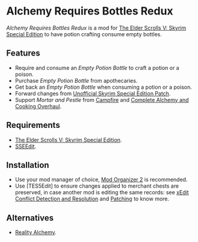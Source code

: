 # Alchemy Requires Bottles Redux

_Alchemy Requires Bottles Redux_ is a mod for
[The Elder Scrolls V: Skyrim Special Edition][Skyrim Special Edition] to have
potion crafting consume empty bottles.

## Features

- Require and consume an _Empty Potion Bottle_ to craft a potion or a poison.
- Purchase _Empty Potion Bottle_ from apothecaries.
- Get back an _Empty Potion Bottle_ when consuming a potion or a poison.
- Forward changes from [Unofficial Skyrim Special Edition Patch][USSEP].
- Support _Mortar and Pestle_ from [Campfire] and
[Complete Alchemy and Cooking Overhaul][CACO].

## Requirements

- [The Elder Scrolls V: Skyrim Special Edition][Skyrim Special Edition].
- [SSEEdit].

## Installation

- Use your mod manager of choice, [Mod Organizer 2] is recommended.
- Use [TES5Edit] to ensure changes applied to merchant chests are preserved, in
case another mod is editing the same records: see
[xEdit Conflict Detection and Resolution][#1] and [Patching][#2] to know more.

## Alternatives

- [Reality Alchemy].


[Skyrim Special Edition]: https://store.steampowered.com/app/489830
[Mod Organizer 2]: https://github.com/ModOrganizer2/modorganizer
[SSEEdit]: https://tes5edit.github.io
[USSEP]: https://www.nexusmods.com/skyrimspecialedition/mods/266
[Campfire]: https://www.nexusmods.com/skyrimspecialedition/mods/667
[CACO]: https://www.nexusmods.com/skyrimspecialedition/mods/19924
[Reality Alchemy]: https://www.nexusmods.com/skyrimspecialedition/mods/19269
[#1]: https://tes5edit.github.io/docs/5-conflict-detection-and-resolution.html
[#2]: https://www.reddit.com/r/skyrimmods/wiki/patching
